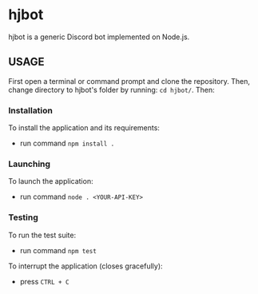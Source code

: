 # hjbot
hjbot is a generic Discord bot implemented on Node.js.

## USAGE
First open a terminal or command prompt and clone the repository.
Then, change directory to hjbot's folder by running: `cd hjbot/`. Then:

### Installation
To install the application and its requirements:
*   run command `npm install .`

### Launching
To launch the application:
*   run command `node . <YOUR-API-KEY>`

### Testing
To run the test suite:
*   run command `npm test`


To interrupt the application (closes gracefully):
*   press `CTRL + C`
